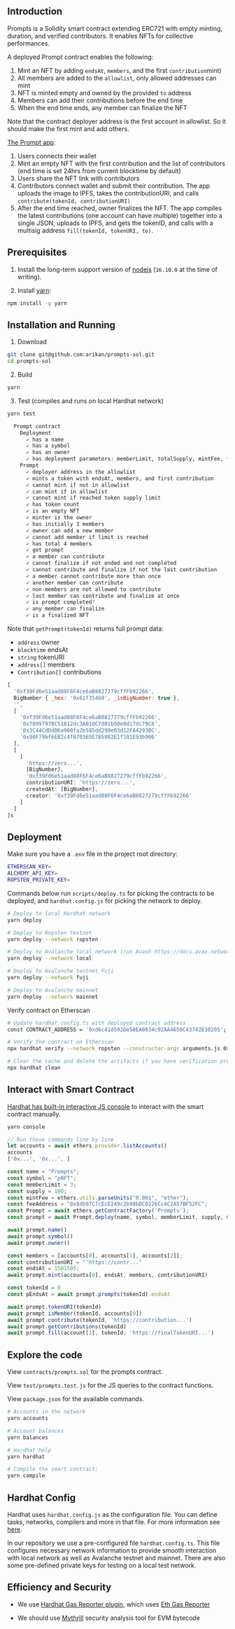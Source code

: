 ## Introduction

Prompts is a Solidity smart contract extending ERC721 with empty minting, duration, and verified contributors. It enables NFTs for collective performances.

A deployed Prompt contract enables the following:
1. Mint an NFT by adding `endsAt`, `members`, and the first `contribution`mint)
2. All members are added to the `allowlist`, only allowed addresses can mint
3. NFT is minted empty and owned by the provided `to` address
4. Members can add their contributions before the end time
5. When the end time ends, any member can finalize the NFT

Note that the contract deployer address is the first account in allowlist. So it should make the first mint and add others.

[The Prompt app](https://github.com/arikan/prompts-app):
1. Users connects their wallet
2. Mint an empty NFT with the first contribution and the list of contributors (end time is set 24hrs from current blocktime by default)
3. Users share the NFT link with contributors
4. Contributors connect wallet and submit their contribution. The app uploads the image to IPFS, takes the contributionURI, and calls `contribute(tokenId, contributionURI)`
5. After the end time reached, owner finalizes the NFT. The app compiles the latest contributions (one account can have multiple) together into a single JSON, uploads to IPFS, and gets the tokenID, and calls with a multisig address `fill(tokenId, tokenURI, to)`.

## Prerequisites

1. Install the long-term support version of [nodejs](https://nodejs.org/en) (`16.10.0` at the time of writing).

1. Install [yarn](https://yarnpkg.com):
```sh
npm install -g yarn
```

## Installation and Running

1. Download
```sh
git clone git@github.com:arikan/prompts-sol.git
cd prompts-sol
```

2. Build
```sh
yarn
```

3. Test (compiles and runs on local Hardhat network)
```sh
yarn test

  Prompt contract
    Deployment
      ✓ has a name
      ✓ has a symbol
      ✓ has an owner
      ✓ has deployment parameters: memberLimit, totalSupply, mintFee, feeAddress
    Prompt
      ✓ deployer address in the allowlist
      ✓ mints a token with endsAt, members, and first contribution
      ✓ cannot mint if not in allowlist
      ✓ can mint if in allowlist
      ✓ cannot mint if reached token supply limit
      ✓ has token count
      ✓ is an empty NFT
      ✓ minter is the owner
      ✓ has initially 3 members
      ✓ owner can add a new member
      ✓ cannot add member if limit is reached
      ✓ has total 4 members
      ✓ get prompt
      ✓ a member can contribute
      ✓ cannot finalize if not ended and not completed
      ✓ cannot contribute and finalize if not the last contribution
      ✓ a member cannot contribute more than once
      ✓ another member can contribute
      ✓ non-members are not allowed to contribute
      ✓ last member can contribute and finalize at once
      ✓ is prompt completed?
      ✓ any member can finalize
      ✓ is a finalized NFT
```

Note that `getPrompt(tokenId)` returns full prompt data:
- `address` owner
- `blocktime` endsAt
- `string` tokenURI
- `address[]` members
- `Contribution[]` contributions
```js
[
  '0xf39Fd6e51aad88F6F4ce6aB8827279cffFb92266',
  BigNumber { _hex: '0x61f354b9', _isBigNumber: true },
  '',
  [
    '0xf39Fd6e51aad88F6F4ce6aB8827279cffFb92266',
    '0x70997970C51812dc3A010C7d01b50e0d17dc79C8',
    '0x3C44CdDdB6a900fa2b585dd299e03d12FA4293BC',
    '0x90F79bf6EB2c4f870365E785982E1f101E93b906'
  ],
  [
    [
      'https://zero...',
      [BigNumber],
      '0xf39Fd6e51aad88F6F4ce6aB8827279cffFb92266',
      contributionURI: 'https://zero...',
      createdAt: [BigNumber],
      creator: '0xf39Fd6e51aad88F6F4ce6aB8827279cffFb92266'
    ]
  ]
]s
```

## Deployment

Make sure you have a `.env` file in the project root directory:

```sh
ETHERSCAN_KEY=
ALCHEMY_API_KEY=
ROPSTEN_PRIVATE_KEY=
```

Commands below run `scripts/deploy.ts` for picking the contracts to be deployed, and `hardhat.config.js` for picking the network to deploy.

```sh
# Deploy to local Hardhat network
yarn deploy

# Deploy to Ropsten testnet
yarn deploy --network ropsten

# Deploy to Avalanche local network (run Avash https://docs.avax.network/build/tools/avash)
yarn deploy --network local

# Deploy to Avalanche testnet Fuji
yarn deploy --network fuji

# Deploy to Avalanche mainnet
yarn deploy --network mainnet
```

Verify contract on Etherscan
```sh
# Update hardhat.config.ts with deployed contract address
const CONTRACT_ADDRESS = '0xd6c41d592De50EA0834c92AA4658C43742E30205';

# Verify the contract on Etherscan
npx hardhat verify --network ropsten --constructor-args arguments.js 0xd6c41d592De50EA0834c92AA4658C43742E30205 --show-stack-traces

# Clear the cache and delete the artifacts if you have verification problems
npx hardhat clean
```

## Interact with Smart Contract

[Hardhat has built-in interactive JS console](https://hardhat.org/guides/hardhat-console.html#using-the-hardhat-console) to interact with the smart contract manually.

```sh
yarn console
```

```js
// Run these commands line by line
let accounts = await ethers.provider.listAccounts()
accounts
['0x...', '0x...', ]

const name = "Prompts";
const symbol = "pNFT";
const memberLimit = 3;
const supply = 100;
const mintFee = ethers.utils.parseUnits("0.001", "ether");
const feeAddress = "0x8db97C7cEcE249c2b98bDC0226Cc4C2A57BF52FC";
const Prompt = await ethers.getContractFactory('Prompts');
const prompt = await Prompt.deploy(name, symbol, memberLimit, supply, mintFee, feeAddress);

await prompt.name()
await prompt.symbol()
await prompt.owner()

const members = [accounts[0], accounts[1], accounts[2]];
const contributionURI = "'https://contr..."
const endsAt = 1501505;
await prompt.mint(accounts[0], endsAt, members, contributionURI)

const tokenId = 0
const pEndsAt = await prompt.prompts(tokenId).endsAt

await prompt.tokenURI(tokenId)
await prompt.isMember(tokenId, accounts[0])
await prompt.contribute(tokenId, 'https://contribution...')
await prompt.getContributions(tokenId)
await prompt.fill(account[1], tokenId, 'https://finalTokenURI...')
```

## Explore the code

View `contracts/prompts.sol` for the prompts contract.

View `test/prompts.test.js` for the JS queries to the contract functions.

View `package.json` for the available commands.

```sh
# Accounts in the network
yarn accounts

# Account balances
yarn balances

# Hardhat help
yarn hardhat

# Compile the smart contract:
yarn compile
```

## Hardhat Config

Hardhat uses `hardhat.config.js` as the configuration file. You can define tasks, networks, compilers and more in that file. For more information see [here](https://hardhat.org/config/).

In our repository we use a pre-configured file `hardhat.config.ts`. This file configures necessary network information to provide smooth interaction with local network as well as Avalanche testnet and mainnet. There are also some pre-defined private keys for testing on a local test network.


## Efficiency and Security

- We use [Hardhat Gas Reporter plugin](https://hardhat.org/plugins/hardhat-gas-reporter.html), which uses [Eth Gas Reporter](https://hardhat.org/plugins/hardhat-gas-reporter.html)

- We should use [Mythrill](https://github.com/ConsenSys/mythril) security analysis tool for EVM bytecode

